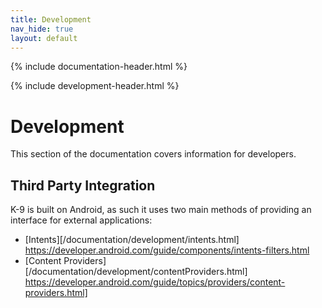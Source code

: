 ```yaml
---
title: Development 
nav_hide: true
layout: default
---
```


{% include documentation-header.html %}

{% include development-header.html %}

# Development

This section of the documentation covers information for developers.

## Third Party Integration

K-9 is built on Android, as such it uses two main methods of providing an interface for external applications:

* [Intents][/documentation/development/intents.html] https://developer.android.com/guide/components/intents-filters.html
* [Content Providers][/documentation/development/contentProviders.html] https://developer.android.com/guide/topics/providers/content-providers.html]
